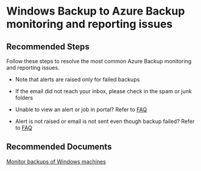 <properties
	pageTitle="Windows Backup to Azure Backup monitoring and reporting issues"
	description="Windows Backup to Azure Backup monitoring and reporting issues"
	service="microsoft.recoveryservices"
	resource="vaults"
	authors="srinathvasireddy"
	ms.author="srinathvasireddy"
	displayOrder="6"
	selfHelpType="resource"
	supportTopicIds="32632803"
	resourceTags=""
	productPesIds="15207"
	cloudEnvironments="public"
	articleId="384c901a-6105-4faa-9f7a-e84e1030ebc1"
/>


# Windows Backup to Azure Backup monitoring and reporting issues

## **Recommended Steps**

Follow these steps to resolve the most common Azure Backup monitoring and reporting issues.

* Note that alerts are raised only for failed backups

* If the email did not reach your inbox, please check in the spam or junk folders

* Unable to view an alert or job in portal? Refer to [FAQ](https://docs.microsoft.com/azure/backup/backup-azure-backup-faq)

* Alert is not raised or email is not sent even though backup failed? Refer to [FAQ](https://docs.microsoft.com/azure/backup/backup-azure-backup-faq)


## **Recommended Documents**

[Monitor backups of Windows machines](https://docs.microsoft.com/azure/backup/backup-azure-manage-windows-server#monitor-backup-jobs-and-alerts)


